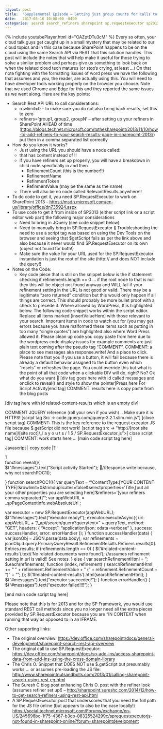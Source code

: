 ```yaml
---
layout: post
title:  "Supplemental Episode – Getting just group counts for calls to SharePoint 2013 REST API"
date:   2017-05-16 10:00:00 -0400
categories: search search_refiners sharepoint sp.requestexecutor sp2013 search_api
---
```

{% include youtubePlayer.html id="OAZptDTu3cM" %}
Every so often, your cloud talk guys get caught up in a small mystery that may be related to our cloud topics and in this case because SharePoint happens to be on the cloud using the same Search API via REST that this solution handles.  This post will include the notes that will help make it useful for those trying to solve a similar problem and perhaps give us something to look back on when the related cloud tech matures (or stop’s crying, at least …)
On that note fighting with the formatting issues of word press we have the following that assumes and you, the reader, are actually using this.
You will need to have developer tools working properly on the browser you choose.  Note that we used Chrome and Edge for this and they reported the same issues as we went along.
Here are the key points:
- Search Rest API URL to call considerations:
  - rowlimit=0 – to make sure you do not also bring back results, set this to zero
  - refiners=’group1, group2, groupN’ – after setting up your refiners in SharePoint AHEAD of time (https://blogs.technet.microsoft.com/tothesharepoint/2013/11/10/how-to-add-refiners-to-your-search-results-page-in-sharepoint-2013/) put then in a comma separated list correctly
- How do you know it works?
  - Just using the URL  you should have a node called:
  - that has content instead of !!
  - If you have refiners set up properly, you will have a breakdown in child node specifically in and then
    - RefinementCount (this is the number!!)
    - RefinementName
    - RefinmentToken
    - RefinmentValue (may be the same as the name)
  - There will also be no node called RelevantResults anywhere!!
- To do code to get it, you need SP.RequestExecutor to work on SharePoint 2013 – https://msdn.microsoft.com/en-us/library/office/dn735924.aspx
- To use code to get it from inside of SP2013 (either script link or a script editor web part) the following major considerations
  - Need to bring in JQuery (see code snippet below)
  - Need to manually bring in SP.RequestExecutor
§ Troubleshooting the need to use a script tag was based on using the Dev Tools on the browser and seeing that $getScript fails as per the link above and also because it never would find SP.RequestExecutor on its own (object not found for both!)
  - Make sure the value for your URL used for the SP.RequestExecutor instantiation is just the root of the site (http:// and does NOT include the query!!
- Notes on the Code:
  - Key code piece that is still on the snippet below is the if statement checking if refinements.length == 0 … if the root node to that is null they this will be object not found anyway and WILL fail if your refinement setting in the URL is not good or valid.  There may be a legitimate “zero returned” condition but this would only happen if all things are correct.  This should probably be more bullet proof with a check to precede it. Where allowed by WordPress, It is highlighted below.
The following code snippet works within the script editor.  Replace all items marked [insertValueHere] with those relevant to your search. Important items in code to watch out for (you may get errors because you have malformed these items such as putting in too many “single quotes”) are highlighted also where Word Press allowed it.  Please clean up code you copy paste from here due to the wordpress code display issues for example comments are just plain text coming after the pseudo tag “COMMENT”.
COMMENT: a place to see messages aka response.write! And a place to click.  Please note that you if you use a button, it will fail because there is already a default behavior assigned to the button even which “resets” or refreshes the page.  You could override this but what is the point of all that code when a clickable DIV will do, right?  No?  Ok what do you want 🙂
[div tag goes here with id called messages and onclick to reveal() and style to show the pointer]Press here For Script Activity[end tag]
COMMENT: results here is copy paste from the blog posts

[div tag here with id related-content-results which is an empty div]

COMMENT JQUERY reference (roll your own if you wish) .. Make sure it is HTTPS!
[script tag
Src -> code.jquery.com/jquery-3.2.1.slim.min.js”] [close script tag]
COMMENT: This is the key reference to the request executor JS file because $.getScript did not work!
[script tag src -> “http://[root site name]/[site root]/_l a y o u t s / 1 5 / SP.RequestExecutor.js”>[ close script tag]
COMMENT: work starts here …
[main code script tag here]
 
 Javascript |   copy code |?

1	
function reveal(){<br />$("#messages").text("Script activity Started"); //Response.write because, why not
searchPOC1();

}
function searchPOC1(){
var queryText = “‘ContentType:[YOUR CONTENT TYPE]’&rowlimit=0&trimduplicates=false&selectproperties=’Title,[put all your other properties you are selecting here]’&refiners='[your refiners comma separated]'”;
var appWebURL = _spPageContextInfo.webAbsoluteUrl ;

var executor = new SP.RequestExecutor(appWebURL);
$(“#messages”).text(“executor ready!”);
executor.executeAsync({
url: appWebURL + “/_api/search/query?querytext=” + queryText,
method: “GET”,
headers: { “Accept”: “application/json; odata=verbose” },
success: successHandler,
error: errorHandler
});
}
function successHandler(data) {
var jsonObj = JSON.parse(data.body);
var refinements = jsonObj.d.query.PrimaryQueryResult.RefinementResults.Refiners.results[0].Entries.results;
if (refinements.length == 0) {
$(‘#related-content-results’).text(‘No related documents were found’); //assumes refinement setting in url is valid!! See notes.
}
else
{
var searchRefinementHtml = ”;
$.each(refinements, function (index, refinement) {
searchRefinementHtml += ” ” + refinement.RefinementValue + ” (” + refinement.RefinementCount + “)” + “”;
});
$(‘#related-content-results’).html(searchRefinementHtml);
}
$(“#messages”).text(“executor succeeded!”);
}
function errorHandler() {
$(“#messages”).text(“executor failed!!!!”);
}

[end main code script tag here]

Please note that this is for 2013 and for the SP Framework, you would use standard REST call methods since you no longer need all the extra pieces provided by SP.RequestExecutor because you are “IN CONTEXT when running that way as opposed to in an IFRAME.

Other supporting links:
- The original overview: https://dev.office.com/sharepoint/docs/general-development/sharepoint-search-rest-api-overview
- The original call to use SP.RequestExecutor: https://dev.office.com/sharepoint/docs/sp-add-ins/access-sharepoint-data-from-add-ins-using-the-cross-domain-library
- The Chris O. Snippet that DOES NOT use $.getScript but presumably works … or assumes pre-loading the JS file: http://www.sharepointnutsandbolts.com/2013/01/calling-sharepoint-search-using-rest-eg.html
- The Suresh C blog post enhancing Chris O. post with the refiner look (assumes refiner set up!) – http://sharepoint.sureshc.com/2014/12/how-to-get-search-refiners-using-rest-api.html
- A SP.RequestExecutor post that underscores that you need the full path for the JS file online (but appears to also be the case locally!)       https://social.technet.microsoft.com/Forums/exchange/en-US/245696bc-1f75-4367-b3cb-08325524299c/sprequestexecutorjs-not-found-in-sharepoint-online?forum=sharepointdevelopment